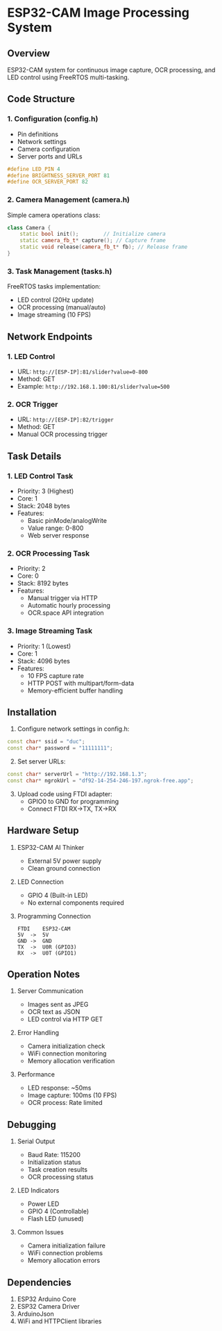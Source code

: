 # ESP32-CAM Image Processing System

## Overview
ESP32-CAM system for continuous image capture, OCR processing, and LED control using FreeRTOS multi-tasking.

## Code Structure

### 1. Configuration (config.h)
- Pin definitions
- Network settings
- Camera configuration
- Server ports and URLs
```cpp
#define LED_PIN 4
#define BRIGHTNESS_SERVER_PORT 81
#define OCR_SERVER_PORT 82
```

### 2. Camera Management (camera.h)
Simple camera operations class:
```cpp
class Camera {
    static bool init();        // Initialize camera
    static camera_fb_t* capture(); // Capture frame
    static void release(camera_fb_t* fb); // Release frame
}
```

### 3. Task Management (tasks.h)
FreeRTOS tasks implementation:
- LED control (20Hz update)
- OCR processing (manual/auto)
- Image streaming (10 FPS)

## Network Endpoints

### 1. LED Control
- URL: `http://[ESP-IP]:81/slider?value=0-800`
- Method: GET
- Example: `http://192.168.1.100:81/slider?value=500`

### 2. OCR Trigger
- URL: `http://[ESP-IP]:82/trigger`
- Method: GET
- Manual OCR processing trigger

## Task Details

### 1. LED Control Task
- Priority: 3 (Highest)
- Core: 1
- Stack: 2048 bytes
- Features:
  * Basic pinMode/analogWrite
  * Value range: 0-800
  * Web server response

### 2. OCR Processing Task
- Priority: 2
- Core: 0
- Stack: 8192 bytes
- Features:
  * Manual trigger via HTTP
  * Automatic hourly processing
  * OCR.space API integration

### 3. Image Streaming Task
- Priority: 1 (Lowest)
- Core: 1
- Stack: 4096 bytes
- Features:
  * 10 FPS capture rate
  * HTTP POST with multipart/form-data
  * Memory-efficient buffer handling

## Installation

1. Configure network settings in config.h:
```cpp
const char* ssid = "duc";
const char* password = "11111111";
```

2. Set server URLs:
```cpp
const char* serverUrl = "http://192.168.1.3";
const char* ngrokUrl = "df92-14-254-246-197.ngrok-free.app";
```

3. Upload code using FTDI adapter:
   - GPIO0 to GND for programming
   - Connect FTDI RX->TX, TX->RX

## Hardware Setup

1. ESP32-CAM AI Thinker
   - External 5V power supply
   - Clean ground connection

2. LED Connection
   - GPIO 4 (Built-in LED)
   - No external components required

3. Programming Connection
   ```
   FTDI    ESP32-CAM
   5V  ->  5V
   GND ->  GND
   TX  ->  U0R (GPIO3)
   RX  ->  U0T (GPIO1)
   ```

## Operation Notes

1. Server Communication
   - Images sent as JPEG
   - OCR text as JSON
   - LED control via HTTP GET

2. Error Handling
   - Camera initialization check
   - WiFi connection monitoring
   - Memory allocation verification

3. Performance
   - LED response: ~50ms
   - Image capture: 100ms (10 FPS)
   - OCR process: Rate limited

## Debugging

1. Serial Output
   - Baud Rate: 115200
   - Initialization status
   - Task creation results
   - OCR processing status

2. LED Indicators
   - Power LED
   - GPIO 4 (Controllable)
   - Flash LED (unused)

3. Common Issues
   - Camera initialization failure
   - WiFi connection problems
   - Memory allocation errors

## Dependencies
1. ESP32 Arduino Core
2. ESP32 Camera Driver
3. ArduinoJson
4. WiFi and HTTPClient libraries